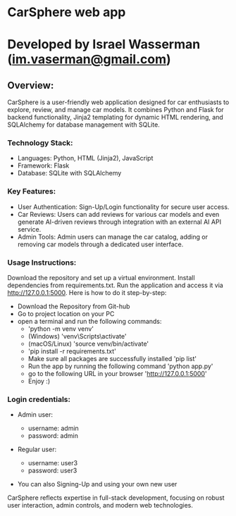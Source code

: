 # CarSphere web app
# Developed by Israel Wasserman (im.vaserman@gmail.com)
## Overview:
CarSphere is a user-friendly web application designed for car enthusiasts to explore, review, and manage car models. It combines Python and Flask for backend functionality, Jinja2 templating for dynamic HTML rendering, and SQLAlchemy for database management with SQLite.
### Technology Stack:
 * Languages: Python, HTML (Jinja2), JavaScript
 * Framework: Flask
 * Database: SQLite with SQLAlchemy
      
### Key Features:
 * User Authentication: Sign-Up/Login functionality for secure user access.
 * Car Reviews: Users can add reviews for various car models and even generate AI-driven reviews through integration with an external AI API service.
 * Admin Tools: Admin users can manage the car catalog, adding or removing car models through a dedicated user interface.

### Usage Instructions:
Download the repository and set up a virtual environment.
Install dependencies from requirements.txt.
Run the application and access it via http://127.0.0.1:5000.
Here is how to do it step-by-step:
 * Download the Repository from Git-hub
 * Go to project location on your PC
 * open a terminal and run the following commands:
    - 'python -m venv venv'
    - (Windows) 'venv\Scripts\activate'
    - (macOS/Linux) 'source venv/bin/activate'
    - 'pip install -r requirements.txt' 
    - Make sure all packages are successfully installed 'pip list' 
    - Run the app by running the following command 'python app.py'
    - go to the following URL in your browser 'http://127.0.0.1:5000'
    - Enjoy :)

### Login credentials:
 * Admin user:
   - username: admin
   - password: admin

 * Regular user:
   - username: user3
   - password: user3
* You can also Signing-Up and using your own new user

CarSphere reflects expertise in full-stack development, focusing on robust user interaction, admin controls, and modern web technologies.